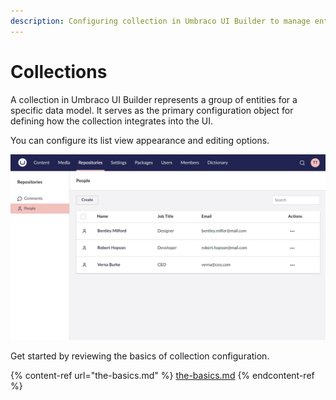 ```yaml
---
description: Configuring collection in Umbraco UI Builder to manage entity groups and define their UI integration.
---
```


# Collections

A collection in Umbraco UI Builder represents a group of entities for a specific data model. It serves as the primary configuration object for defining how the collection integrates into the UI.

You can configure its list view appearance and editing options.

![A collection list view](../images/listview.png)

Get started by reviewing the basics of collection configuration.

{% content-ref url="the-basics.md" %}
[the-basics.md](the-basics.md)
{% endcontent-ref %}
